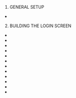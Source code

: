  <!-- THE SPOTIFY BUILD -->

1.  GENERAL SETUP

- <!-- Setup a new project on firebase for hosting, then head to spotify for developers to create a new app... copy the client ID figures after initial setup. Edit settings in spotify and redirect url to localhost/3000 -->

2. BUILDING THE LOGIN SCREEN

- <!-- This will include the spotify logo and a button which redirects users to the actual spotify login page. Spotify will then authorize user and redirect to the clone app... setup a spotify.js file to handle authentication, clientId that was saved, and redirecting. -->

- <!-- In spotify.js, setup some code to handle permissions, as well as a function to get the token from url when users have been redirected back to the localhost -->

- <!-- Install spotify web api with npm i spotify-web-api-js, then import in App.js -->
- <!--  -->
- <!--  -->
- <!--  -->
- <!--  -->
- <!--  -->
- <!--  D397NJ2 -->
- <!-- BQBqCdJPPzW-PKJhIqWPs062H31HissaEsSga2tPol4qJx6Fdk2PhZ-Kt5VOLmxp6LWnaYZWaO3-aHAU4Uxq407I7eq336vjl_ZpVnFNC-e8iiK7kMu0aZF2IXdevFFT2jKKdM1lZlyVA-ouGpSFcz9p3cMQjdNzZNFU6n6GKGE-qvtzciii",
   playlists: null,  -->
- <!--  -->
- <!--  -->

<!-- CLIENT ID: c986827b68714f5f9f0a034108f73231 -->

